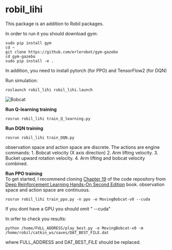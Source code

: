 # robil_lihi
This package is an addition to Robil packages.

In order to run it you should download gym:

```
sudo pip install gym
cd ~
git clone https://github.com/erlerobot/gym-gazebo
cd gym-gazebo
sudo pip install -e .
```
In addition, you need to install pytorch (for PPO) and TensorFlow2 (for DQN)

  
Run simulation:
```
roslaunch robil_lihi robil_lihi.launch
```
![Bobcat](https://github.com/Lihikal/robil_lihi_GIBUI/blob/master/Pictures/bobcat_and_pile.png)

**Run Q-learning training** 
```
rosrun robil_lihi train_Q_learning.py
```
**Run DQN training** 
```
rosrun robil_lihi train_DQN.py
```
observation space and action space are discrete. 
The actions are engine commands: 1. Bobcat velocity (X axis direction)
                                 2. Arm lifting velocity.
                                 3. Bucket upward rotation velocity.
                                 4. Arm lifting and bobcat velocity combined.
                                 
**Run PPO training**                                 
To get started, I recommend cloning [Chapter 19](https://github.com/PacktPublishing/Deep-Reinforcement-Learning-Hands-On-Second-Edition/tree/master/Chapter19)  of the code repository from [Deep Reinforcement Learning Hands-On Second Edition](https://www.zbukarf1.ga/book.php?id=xKdhDwAAQBAJ,) book.
observation space and action space are continuous. 
```                             
rosrun robil_lihi train_ppo.py -n ppo -e MovingBobcat-v0 --cuda
```  
If you dont have a GPU you should omit " --cuda"

In orfer to check you results:
```                             
python /home/FULL_ADDRESS/play_best.py -e MovingBobcat-v0 -m /home/robil/catkin_ws/saves/DAT_BEST_FILE.dat
``` 
where FULL_ADDRESS and DAT_BEST_FILE should be replaced.
